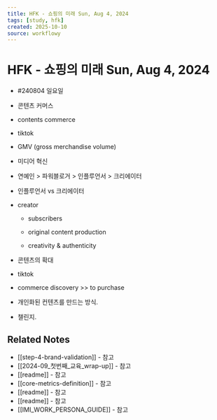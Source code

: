 ```yaml
---
title: HFK - 쇼핑의 미래 Sun, Aug 4, 2024
tags: [study, hfk]
created: 2025-10-10
source: workflowy
---
```


# HFK - 쇼핑의 미래 Sun, Aug 4, 2024

- #240804 일요일

- 콘텐츠 커머스

- contents commerce

- tiktok

- GMV (gross merchandise volume)

- 미디어 혁신

- 연예인 > 파워블로거 > 인플루언서 > 크리에이터

- 인플루언서 vs 크리에이터

- creator

  - subscribers

  - original content production

  - creativity & authenticity

- 콘텐츠의 확대

- tiktok

- commerce discovery >> to purchase

- 개인화된 컨텐츠를 만드는 방식.

- 챌린지.

## Related Notes
- [[step-4-brand-validation]] - 참고
- [[2024-09_첫번째_교육_wrap-up]] - 참고
- [[readme]] - 참고
- [[core-metrics-definition]] - 참고
- [[readme]] - 참고
- [[readme]] - 참고
- [[IMI_WORK_PERSONA_GUIDE]] - 참고
